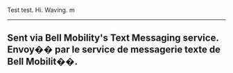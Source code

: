 Test test. Hi. Waving. m

----------------------------------------------------------------
Sent via Bell Mobility's Text Messaging service. 
Envoy�� par le service de messagerie texte de Bell Mobilit��.
----------------------------------------------------------------

